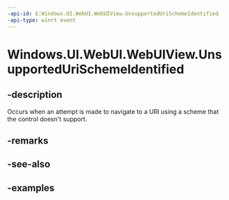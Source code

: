 ```yaml
---
-api-id: E:Windows.UI.WebUI.WebUIView.UnsupportedUriSchemeIdentified
-api-type: winrt event
---
```


<!-- Event syntax.
public event TypedEventHandler UnsupportedUriSchemeIdentified<IWebViewControl, WebViewControlUnsupportedUriSchemeIdentifiedEventArgs>
-->

# Windows.UI.WebUI.WebUIView.UnsupportedUriSchemeIdentified

## -description
Occurs when an attempt is made to navigate to a URI using a scheme that the control doesn't support.

## -remarks

## -see-also

## -examples

